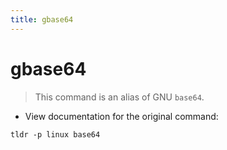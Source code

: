 ```yaml
---
title: gbase64
---
```

# gbase64

> This command is an alias of GNU `base64`.

- View documentation for the original command:

`tldr -p linux base64`
